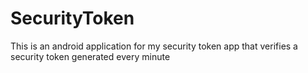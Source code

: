 # SecurityToken
This is an android application for my security token app that verifies a security token generated every minute
